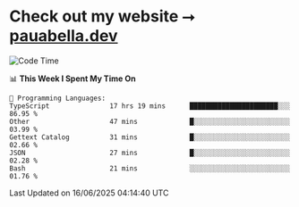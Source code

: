 # Check out my website ⭢ [pauabella.dev](https://pauabella.dev)

<!--START_SECTION:waka-->
![Code Time](http://img.shields.io/badge/Code%20Time-4%2C533%20hrs%2054%20mins-blue)

📊 **This Week I Spent My Time On** 

```text
💬 Programming Languages: 
TypeScript               17 hrs 19 mins      ██████████████████████░░░   86.95 % 
Other                    47 mins             █░░░░░░░░░░░░░░░░░░░░░░░░   03.99 % 
Gettext Catalog          31 mins             █░░░░░░░░░░░░░░░░░░░░░░░░   02.66 % 
JSON                     27 mins             █░░░░░░░░░░░░░░░░░░░░░░░░   02.28 % 
Bash                     21 mins             ░░░░░░░░░░░░░░░░░░░░░░░░░   01.76 % 
```


 Last Updated on 16/06/2025 04:14:40 UTC
<!--END_SECTION:waka-->

